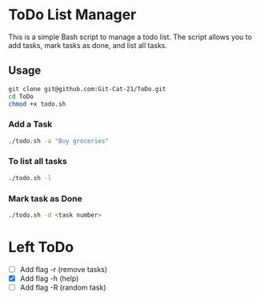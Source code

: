 # ToDo List Manager

This is a simple Bash script to manage a todo list. The script allows you to add tasks, mark tasks as done, and list all tasks.

## Usage
```bash
git clone git@github.com:Git-Cat-21/ToDo.git
cd ToDo
chmod +x todo.sh
```

### Add a Task
```bash
./todo.sh -a "Buy groceries"
```

### To list all tasks
```bash
./todo.sh -l
```

### Mark task as Done
```bash
./todo.sh -d <task number>
```

# Left ToDo
- [ ] Add flag -r (remove tasks)
- [x] Add flag -h (help) 
- [ ] Add flag -R (random task)